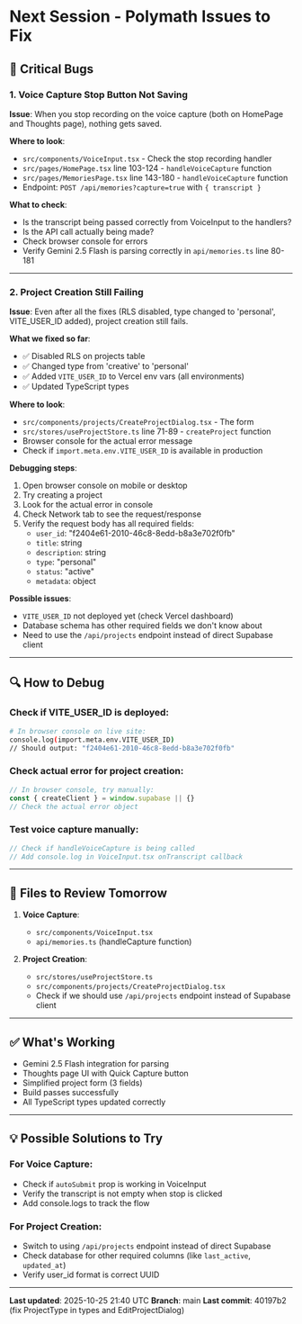 # Next Session - Polymath Issues to Fix

## 🐛 Critical Bugs

### 1. Voice Capture Stop Button Not Saving
**Issue**: When you stop recording on the voice capture (both on HomePage and Thoughts page), nothing gets saved.

**Where to look**:
- `src/components/VoiceInput.tsx` - Check the stop recording handler
- `src/pages/HomePage.tsx` line 103-124 - `handleVoiceCapture` function
- `src/pages/MemoriesPage.tsx` line 143-180 - `handleVoiceCapture` function
- Endpoint: `POST /api/memories?capture=true` with `{ transcript }`

**What to check**:
- Is the transcript being passed correctly from VoiceInput to the handlers?
- Is the API call actually being made?
- Check browser console for errors
- Verify Gemini 2.5 Flash is parsing correctly in `api/memories.ts` line 80-181

---

### 2. Project Creation Still Failing
**Issue**: Even after all the fixes (RLS disabled, type changed to 'personal', VITE_USER_ID added), project creation still fails.

**What we fixed so far**:
- ✅ Disabled RLS on projects table
- ✅ Changed type from 'creative' to 'personal'
- ✅ Added `VITE_USER_ID` to Vercel env vars (all environments)
- ✅ Updated TypeScript types

**Where to look**:
- `src/components/projects/CreateProjectDialog.tsx` - The form
- `src/stores/useProjectStore.ts` line 71-89 - `createProject` function
- Browser console for the actual error message
- Check if `import.meta.env.VITE_USER_ID` is available in production

**Debugging steps**:
1. Open browser console on mobile or desktop
2. Try creating a project
3. Look for the actual error in console
4. Check Network tab to see the request/response
5. Verify the request body has all required fields:
   - `user_id`: "f2404e61-2010-46c8-8edd-b8a3e702f0fb"
   - `title`: string
   - `description`: string
   - `type`: "personal"
   - `status`: "active"
   - `metadata`: object

**Possible issues**:
- `VITE_USER_ID` not deployed yet (check Vercel dashboard)
- Database schema has other required fields we don't know about
- Need to use the `/api/projects` endpoint instead of direct Supabase client

---

## 🔍 How to Debug

### Check if VITE_USER_ID is deployed:
```bash
# In browser console on live site:
console.log(import.meta.env.VITE_USER_ID)
// Should output: "f2404e61-2010-46c8-8edd-b8a3e702f0fb"
```

### Check actual error for project creation:
```javascript
// In browser console, try manually:
const { createClient } = window.supabase || {}
// Check the actual error object
```

### Test voice capture manually:
```javascript
// Check if handleVoiceCapture is being called
// Add console.log in VoiceInput.tsx onTranscript callback
```

---

## 📝 Files to Review Tomorrow

1. **Voice Capture**:
   - `src/components/VoiceInput.tsx`
   - `api/memories.ts` (handleCapture function)

2. **Project Creation**:
   - `src/stores/useProjectStore.ts`
   - `src/components/projects/CreateProjectDialog.tsx`
   - Check if we should use `/api/projects` endpoint instead of Supabase client

---

## ✅ What's Working

- Gemini 2.5 Flash integration for parsing
- Thoughts page UI with Quick Capture button
- Simplified project form (3 fields)
- Build passes successfully
- All TypeScript types updated correctly

---

## 💡 Possible Solutions to Try

### For Voice Capture:
- Check if `autoSubmit` prop is working in VoiceInput
- Verify the transcript is not empty when stop is clicked
- Add console.logs to track the flow

### For Project Creation:
- Switch to using `/api/projects` endpoint instead of direct Supabase
- Check database for other required columns (like `last_active`, `updated_at`)
- Verify user_id format is correct UUID

---

**Last updated**: 2025-10-25 21:40 UTC
**Branch**: main
**Last commit**: 40197b2 (fix ProjectType in types and EditProjectDialog)
